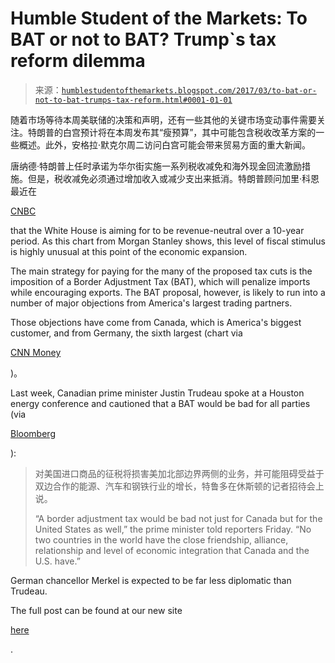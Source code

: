 <!--yml

category: 未分类

date: 2024-05-18 02:55:36

-->

# Humble Student of the Markets: To BAT or not to BAT? Trump`s tax reform dilemma

> 来源：[`humblestudentofthemarkets.blogspot.com/2017/03/to-bat-or-not-to-bat-trumps-tax-reform.html#0001-01-01`](https://humblestudentofthemarkets.blogspot.com/2017/03/to-bat-or-not-to-bat-trumps-tax-reform.html#0001-01-01)

随着市场等待本周美联储的决策和声明，还有一些其他的关键市场变动事件需要关注。特朗普的白宫预计将在本周发布其“瘦预算”，其中可能包含税收改革方案的一些概述。此外，安格拉·默克尔周二访问白宫可能会带来贸易方面的重大新闻。

唐纳德·特朗普上任时承诺为华尔街实施一系列税收减免和海外现金回流激励措施。但是，税收减免必须通过增加收入或减少支出来抵消。特朗普顾问加里·科恩最近在

[CNBC](http://www.cnbc.com/2017/03/10/trump-advisor-gary-cohn-were-aiming-for-a-revenue-neutral-tax-cut.html)

that the White House is aiming for to be revenue-neutral over a 10-year period. As this chart from Morgan Stanley shows, this level of fiscal stimulus is highly unusual at this point of the economic expansion.

The main strategy for paying for the many of the proposed tax cuts is the imposition of a Border Adjustment Tax (BAT), which will penalize imports while encouraging exports. The BAT proposal, however, is likely to run into a number of major objections from America's largest trading partners.

Those objections have come from Canada, which is America's biggest customer, and from Germany, the sixth largest (chart via

[CNN Money](http://money.cnn.com/interactive/news/economy/how-us-trade-stacks-up/)

)。

Last week, Canadian prime minister Justin Trudeau spoke at a Houston energy conference and cautioned that a BAT would be bad for all parties (via

[Bloomberg](https://www.bloomberg.com/news/articles/2017-03-10/border-tax-would-hurt-u-s-energy-steel-and-autos-trudeau-says)

):

> 对美国进口商品的征税将损害美加北部边界两侧的业务，并可能阻碍受益于双边合作的能源、汽车和钢铁行业的增长，特鲁多在休斯顿的记者招待会上说。
> 
> “A border adjustment tax would be bad not just for Canada but for the United States as well,” the prime minister told reporters Friday. “No two countries in the world have the close friendship, alliance, relationship and level of economic integration that Canada and the U.S. have.”

German chancellor Merkel is expected to be far less diplomatic than Trudeau.

The full post can be found at our new site

[here](https://humblestudentofthemarkets.com/2017/03/13/to-bat-or-not-to-bat-trumps-tax-reform-dilemma/)

.
